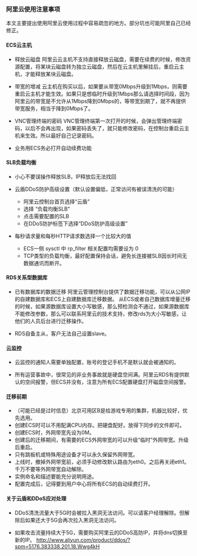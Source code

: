### 阿里云使用注意事项

本文主要提出使用阿里云使用过程中容易疏忽的地方。部分坑也可能阿里自己已经修正。

#### ECS云主机
* 释放云磁盘
	阿里云云主机不支持直接释放云磁盘，需要在续费的时候，修改资源配置，将某块云磁盘转为独立云磁盘，然后在云主机里解挂后，重启云主机，才能释放某块云磁盘。

* 带宽的增减
	云主机在购买以后，如果要从带宽0Mbps升级到1Mbps，则需要重启云主机才能生效。如果只是想临时升级到1Mbps那么请选择时间段，因为阿里云的带宽是不允许从1Mbps降到0Mbps的，等带宽到期了，就不再提供带宽服务，相当于降到0Mbps了。

* VNC管理终端的密码
	VNC管理终端第一次打开的时候，会弹出管理终端密码，以后不会再出现，如果密码丢失了，就只能修改密码，在控制台重启云主机来生效。所以最好自己记录密码。

* 业务用ECS务必打开自动续费功能

#### SLB负载均衡
* 小心不要误操作释放SLB，IP释放后无法找回

* 云盾DDoS防护高级设置（默认设置偏低，正常访问有被误清洗的可能）
	* 阿里云控制台首页选择“云盾”
	* 选择 “负载均衡SLB”
	* 点击需要配置的SLB
	* 在DDoS防护标签下选择“DDoS防护高级设置”

* 每秒请求量和每秒HTTP请求数选择一个比较大的值
	* ECS一侧 sysctl 中 rp_filter 相关配置均需要设为 0
	* TCP类型的负载均衡，最好配置保持会话，避免长连接被SLB因长时间无数据通讯而断开。

#### RDS关系型数据库
* 已有数据库的数据迁移
	阿里云管理控制台提供了数据迁移功能，可以从公网IP的自建数据库和ECS上自建数据库迁移数据。
	从ECS或者自己数据库增量迁移的时候，如果源数据库设置大小写敏感，那么预检测会不通过，如果源数据库不能修改参数，那么可以联系阿里云的技术支持，修改rds为大小写敏感，让他们的人员后台进行迁移操作。

* RDS自备主从，客户无法自己设置slave。

#### 云监控
* 云监控的通知人需要单独配置，账号的登记手机不是默认就会被通知的。

* 所有运营事故中，很常见的非业务事故就是硬盘空间满。阿里云RDS有提供默认的空间报警，但ECS并没有，注意为所有ECS配置硬盘打开磁盘空间报警。


#### 迁移前期

* （可能已经是过时信息）北京可用区B是给游戏专用的集群，机器比较好，优先选用。
* 创建ECS时可以不用配满CPU内存。把硬盘配好。放得下同步的文件即可。
* 创建ECS时，外网带宽先设为0M。
* 创建后的迁移期间，有需要的ECS外网带宽的可以升级“临时”外网带宽。升级后重启。
* 只有跳板机或特殊用途设备才可以永久保留外网带宽。
* 上线时，撤掉外网带宽前，必须手动修改默认路由为eth0。之后再关闭eth1。 千万不要等外网带宽自动解除。
* 实例命名和描述要能充分说明用途。
* 配置完成后，记得要到用户中心将所有ECS的自动续费打开。

#### 关于云盾和DDoS应对处理

* DDoS清洗流量大于5G时会被拉入黑洞无法访问。可以请客户经理解除。但解除后如果还大于5G会再次拉入黑洞无法访问。

* 如果攻击流量持续大于5G，需要购买阿里云的DDoS高防IP，并将dns切换至新的IP。 http://www.aliyun.com/product/ddos/?spm=5176.383338.201.18.Wwg4kH
